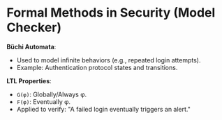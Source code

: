 # Formal Methods in Security  (Model Checker)
**Büchi Automata**:  
- Used to model infinite behaviors (e.g., repeated login attempts).  
- Example: Authentication protocol states and transitions.  

**LTL Properties**:  
- `G(φ)`: Globally/Always φ.  
- `F(φ)`: Eventually φ.  
- Applied to verify: "A failed login eventually triggers an alert."  
